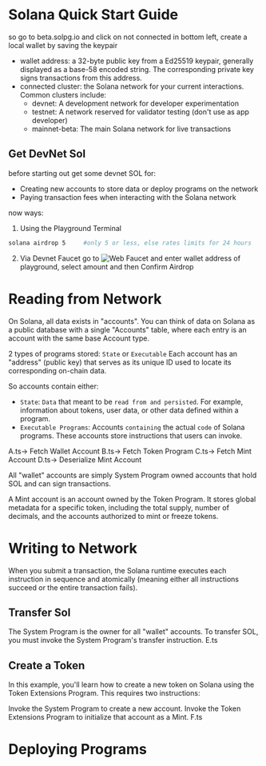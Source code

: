 # Solana Quick Start Guide
so go to beta.solpg.io and click on not connected in bottom left, create a local
wallet by saving the keypair

- wallet address: a 32-byte public key from a Ed25519 keypair, generally displayed as a base-58 encoded string. The corresponding private key signs transactions from this address.
- connected cluster: the Solana network for your current interactions. Common clusters include:
    - devnet: A development network for developer experimentation
    - testnet: A network reserved for validator testing (don't use as app developer)
    - mainnet-beta: The main Solana network for live transactions

## Get DevNet Sol
before starting out get some devnet SOL for:
- Creating new accounts to store data or deploy programs on the network
- Paying transaction fees when interacting with the Solana network

now ways:
1. Using the Playground Terminal
```sh
solana airdrop 5     #only 5 or less, else rates limits for 24 hours
```

2. Via Devnet Faucet
go to ![Web Faucet](https://faucet.solana.com/) and enter wallet address of
playground, select amount and then Confirm Airdrop

# Reading from Network
On Solana, all data exists in "accounts". You can think of data on Solana as a public database with a single "Accounts" table, where each entry is an account with the same base Account type.

2 types of programs stored: `State` or `Executable`
Each account has an "address" (public key) that serves as its unique ID used to locate its corresponding on-chain data.

So accounts contain either:
- `State`: `Data` that meant to be `read from and persisted`. For example, information about tokens, user data, or other data defined within a program.
- `Executable Programs`: Accounts `containing` the actual `code` of Solana programs. These accounts store instructions that users can invoke.

A.ts-> Fetch Wallet Account
B.ts-> Fetch Token Program
C.ts-> Fetch Mint Account
D.ts-> Deserialize Mint Account

All "wallet" accounts are simply System Program owned accounts that hold SOL and can sign transactions.

A Mint account is an account owned by the Token Program. It stores global metadata for a specific token, including the total supply, number of decimals, and the accounts authorized to mint or freeze tokens.

# Writing to Network
When you submit a transaction, the Solana runtime executes each instruction in sequence and atomically (meaning either all instructions succeed or the entire transaction fails).

## Transfer Sol
The System Program is the owner for all "wallet" accounts. To transfer SOL, you must invoke the System Program's transfer instruction.
E.ts

## Create a Token
In this example, you'll learn how to create a new token on Solana using the Token Extensions Program. This requires two instructions:

Invoke the System Program to create a new account.
Invoke the Token Extensions Program to initialize that account as a Mint.
F.ts

# Deploying Programs

